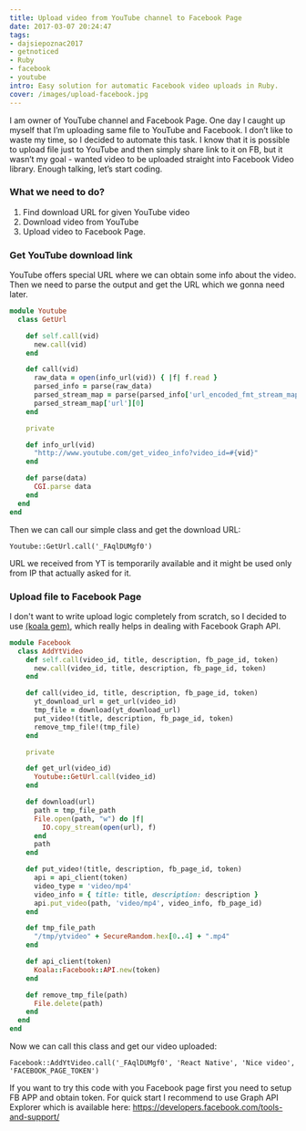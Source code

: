 ```yaml
---
title: Upload video from YouTube channel to Facebook Page
date: 2017-03-07 20:24:47
tags:
- dajsiepoznac2017
- getnoticed
- Ruby
- facebook
- youtube
intro: Easy solution for automatic Facebook video uploads in Ruby.
cover: /images/upload-facebook.jpg
---
```

I am owner of YouTube channel and Facebook Page. One day I caught up myself that I’m uploading same file to YouTube and Facebook. I don’t like to waste my time, so I decided to automate this task. I know that it is possible to upload file just to YouTube and then simply share link to it on FB, but it wasn’t my goal - wanted video to be uploaded straight into Facebook Video library. Enough talking, let’s start coding.

### What we need to do?
1. Find download URL for given YouTube video
2. Download video from YouTube
3. Upload video to Facebook Page.

### Get YouTube download link
YouTube offers special URL where we can obtain some info about the video. Then we need to parse the output and get the URL which we gonna need later.
``` ruby
module Youtube
  class GetUrl

    def self.call(vid)
      new.call(vid)
    end

    def call(vid)
      raw_data = open(info_url(vid)) { |f| f.read }
      parsed_info = parse(raw_data)
      parsed_stream_map = parse(parsed_info['url_encoded_fmt_stream_map'][0])
      parsed_stream_map['url'][0]
    end

    private

    def info_url(vid)
      "http://www.youtube.com/get_video_info?video_id=#{vid}"
    end

    def parse(data)
      CGI.parse data
    end
  end
end
```
Then we can call our simple class and get the download URL:

    Youtube::GetUrl.call('_FAqlDUMgf0')

URL we received from YT is temporarily available and it might be used only from IP that actually asked for it.

### Upload file to Facebook Page

I don't want to write upload logic completely from scratch, so I decided to use [(koala gem)](https://github.com/arsduo/koala), which really helps in dealing with Facebook Graph API.  
``` ruby
module Facebook
  class AddYtVideo
    def self.call(video_id, title, description, fb_page_id, token)
      new.call(video_id, title, description, fb_page_id, token)
    end

    def call(video_id, title, description, fb_page_id, token)
      yt_download_url = get_url(video_id)
      tmp_file = download(yt_download_url)
      put_video!(title, description, fb_page_id, token)
      remove_tmp_file!(tmp_file)
    end

    private

    def get_url(video_id)
      Youtube::GetUrl.call(video_id)
    end

    def download(url)
      path = tmp_file_path
      File.open(path, "w") do |f|
        IO.copy_stream(open(url), f)
      end
      path
    end

    def put_video!(title, description, fb_page_id, token)
      api = api_client(token)
      video_type = 'video/mp4'
      video_info = { title: title, description: description }
      api.put_video(path, 'video/mp4', video_info, fb_page_id)
    end

    def tmp_file_path
      "/tmp/ytvideo" + SecureRandom.hex[0..4] + ".mp4"
    end

    def api_client(token)
      Koala::Facebook::API.new(token)
    end

    def remove_tmp_file(path)
      File.delete(path)
    end
  end
end
```
Now we can call this class and get our video uploaded:

    Facebook::AddYtVideo.call('_FAqlDUMgf0', 'React Native', 'Nice video', 'FACEBOOK_PAGE_TOKEN')

If you want to try this code with you Facebook page first you need to setup FB APP and obtain token. For quick start I recommend to use Graph API Explorer which is available here: https://developers.facebook.com/tools-and-support/
